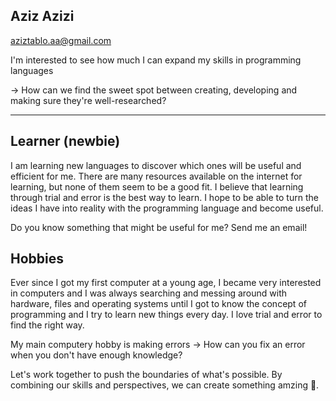 Aziz Azizi
---
[aziztablo.aa@gmail.com](mailto:aziztablo.aa@gmail.com)

I'm interested to see how much I can expand my skills in programming languages 

→ How can we find the sweet spot between creating, developing and making sure they're well-researched?

----

Learner (newbie)
---
I am learning new languages to discover which ones will be useful and efficient for me. There are many resources available on the internet for learning, but none of them seem to be a good fit. I believe that learning through trial and error is the best way to learn.
I hope to be able to turn the ideas I have into reality with the programming language and become useful.

Do you know something that might be useful for me? 
Send me an email!


Hobbies
---
Ever since I got my first computer at a young age, I became very interested in computers and I was always searching and messing around with hardware, files and operating systems until I got to know the concept of programming and I try to learn new things every day.
I love trial and error to find the right way.

My main computery hobby is making errors → How can you fix an error when you don't have enough knowledge?

Let's work together to push the boundaries of what's possible. By combining our skills and perspectives, we can create something amzing 🤝.
